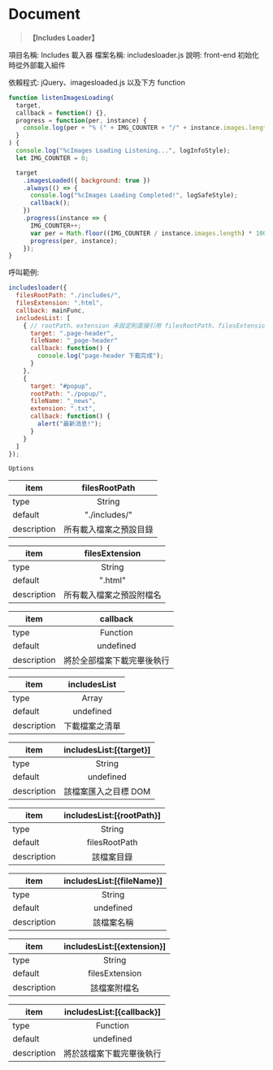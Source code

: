 # Document

> **【Includes Loader】**

項目名稱: Includes 載入器
檔案名稱: includesloader.js
說明: front-end 初始化時從外部載入組件

依賴程式: jQuery、imagesloaded.js 以及下方 function

```javascript
function listenImagesLoading(
  target,
  callback = function() {},
  progress = function(per, instance) {
    console.log(per + "% (" + IMG_COUNTER + "/" + instance.images.length + ")");
  }
) {
  console.log("%cImages Loading Listening...", logInfoStyle);
  let IMG_COUNTER = 0;

  target
    .imagesLoaded({ background: true })
    .always(() => {
      console.log("%cImages Loading Completed!", logSafeStyle);
      callback();
    })
    .progress(instance => {
      IMG_COUNTER++;
      var per = Math.floor((IMG_COUNTER / instance.images.length) * 100);
      progress(per, instance);
    });
}
```

呼叫範例:

```javascript
includesloader({
  filesRootPath: "./includes/",
  filesExtension: ".html",
  callback: mainFunc,
  includesList: [
    { // rootPath、extension 未設定則直接引用 filesRootPath、filesExtension
      target: ".page-header",
      fileName: "_page-header"
      callback: function() {
        console.log("page-header 下載完成");
      }
    },
    {
      target: "#popup",
      rootPath: "./popup/",
      fileName: "_news",
      extension: ".txt",
      callback: function() {
        alert("最新消息!");
      }
    }
  ]
});
```

`Uptions`

| item        |     filesRootPath      |
| ----------- | :--------------------: |
| type        |         String         |
| default     |     "./includes/"      |
| description | 所有載入檔案之預設目錄 |

| item        |      filesExtension      |
| ----------- | :----------------------: |
| type        |          String          |
| default     |         ".html"          |
| description | 所有載入檔案之預設附檔名 |

| item        |          callback          |
| ----------- | :------------------------: |
| type        |          Function          |
| default     |         undefined          |
| description | 將於全部檔案下載完畢後執行 |

| item        |  includesList  |
| ----------- | :------------: |
| type        |     Array      |
| default     |   undefined    |
| description | 下載檔案之清單 |

| item        | includesList:[{target}] |
| ----------- | :---------------------: |
| type        |         String          |
| default     |        undefined        |
| description |  該檔案匯入之目標 DOM   |

| item        | includesList:[{rootPath}] |
| ----------- | :-----------------------: |
| type        |          String           |
| default     |       filesRootPath       |
| description |        該檔案目錄         |

| item        | includesList:[{fileName}] |
| ----------- | :-----------------------: |
| type        |          String           |
| default     |         undefined         |
| description |        該檔案名稱         |

| item        | includesList:[{extension}] |
| ----------- | :------------------------: |
| type        |           String           |
| default     |       filesExtension       |
| description |        該檔案附檔名        |

| item        | includesList:[{callback}] |
| ----------- | :-----------------------: |
| type        |         Function          |
| default     |         undefined         |
| description | 將於該檔案下載完畢後執行  |
